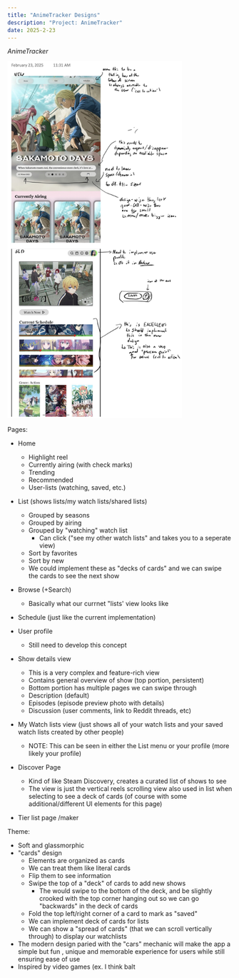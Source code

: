 ```yaml
---
title: "AnimeTracker Designs"
description: "Project: AnimeTracker"
date: 2025-2-23
---
```


*AnimeTracker*

<img src="/public/blog/koyomidevlogs/post-49/animetracker-designs.jpg" alt="drawing" style="max-height: 800px; width: auto">

Pages:
- Home
    -  Highlight reel
    -  Currently airing (with check marks)
    -  Trending
    -  Recommended
    -  User-lists (watching, saved, etc.)
- List (shows lists/my watch lists/shared lists)
    -  Grouped by seasons
    -  Grouped by airing
    -  Grouped by "watching" watch list
        - Can click ("see my other watch lists" and takes you to a seperate view)
    -  Sort by favorites
    -  Sort by new
    -  We could implement these as "decks of cards" and we can swipe the cards to see the next show
- Browse (+Search)
    -  Basically what our currnet "lists' view looks like
- Schedule (just like the current implementation)
- User profile
    -  Still need to develop this concept

- Show details view
    -  This is a very complex and feature-rich view
    -  Contains general overview of show (top portion, persistent)
    -  Bottom portion has multiple pages we can swipe through
    -  Description (default)
    -  Episodes (episode preview photo with details)
    -  Discussion (user comments, link to Reddit threads, etc)
- My Watch lists view (just shows all of your watch lists and your saved watch lists created by other people)
    -  NOTE: This can be seen in either the List menu or your profile (more likely your profile)
- Discover Page
    -  Kind of like Steam Discovery, creates a curated list of shows to see
    -  The view is just the vertical reels scrolling view also used in list when selecting to see a deck of cards (of course with some additional/different UI elements for this page)
- Tier list page /maker

Theme:
- Soft and glassmorphic
- "cards" design
    -  Elements are organized as cards
    -  We can treat them like literal cards
    -  Flip them to see information
    -  Swipe the top of a "deck" of cards to add new shows
        - The would swipe to the bottom of the deck, and be slightly crooked with the top corner hanging out so we can go "backwards" in the deck of cards
    -  Fold the top left/right corner of a card to mark as "saved"
    -  We can implement deck of cards for lists
    -  We can show a "spread of cards" (that we can scroll vertically through) to display our watchlists
- The modern design paried with the "cars" mechanic will make the app a simple but fun , unique and memorable experience for users while still ensuring ease of use
- Inspired by video games (ex. I think balt
